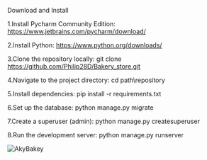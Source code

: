   Download and Install
  
1.Install Pycharm Community Edition: https://www.jetbrains.com/pycharm/download/

2.Install Python: https://www.python.org/downloads/

3.Clone the repository locally:
git clone https://github.com/Philip28D/Bakery_store.git

4.Navigate to the project directory:
cd path\repository

5.Install dependencies:
pip install -r requirements.txt

6.Set up the database:
python manage.py migrate

7.Create a superuser (admin):
python manage.py createsuperuser

8.Run the development server:
python manage.py runserver

![AkyBakey](https://github.com/Philip28D/Bakery_store/assets/145504000/40b8ecd6-1590-49e3-a236-fbb4ea172eae)
